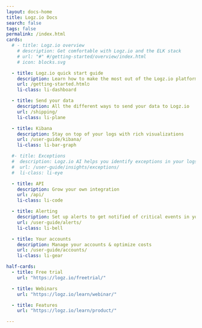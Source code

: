 ```yaml
---
layout: docs-home
title: Logz.io Docs
search: false
tags: false
permalink: /index.html
cards:
  # - title: Logz.io overview
    # description: Get comfortable with Logz.io and the ELK stack
    # url: "#" #/getting-started/overview/index.html
    # icon: blocks.svg

  - title: Logz.io quick start guide
    description: Learn how to make the most out of the Logz.io platform
    url: /getting-started.htmlס
    li-class: li-dashboard

  - title: Send your data
    description: All the different ways to send your data to Logz.io
    url: /shipping/
    li-class: li-plane

  - title: Kibana
    description: Stay on top of your logs with rich visualizations
    url: /user-guide/kibana/
    li-class: li-bar-graph

  #- title: Exceptions
  #  description: Logz.io AI helps you identify exceptions in your logs
  #  url: /user-guide/insights/exceptions/
  #  li-class: li-eye

  - title: API
    description: Grow your own integration
    url: /api/
    li-class: li-code

  - title: Alerting
    description: Set up alerts to get notified of critical events in your logs
    url: /user-guide/alerts/
    li-class: li-bell

  - title: Your accounts
    description: Manage your accounts & optimize costs
    url: /user-guide/accounts/
    li-class: li-gear

half-cards:
  - title: Free trial
    url: "https://logz.io/freetrial/"

  - title: Webinars
    url: "https://logz.io/learn/webinar/"

  - title: Features
    url: "https://logz.io/learn/product/"

---
```


<!-- No content here.
This page template only formats front matter. It doesn't accommodate any other content. -->
